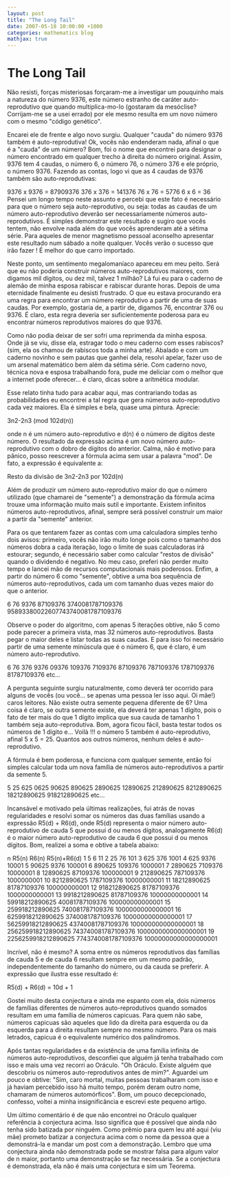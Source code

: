 ```yaml
---
layout: post
title: "The Long Tail"
date: 2007-05-18 10:00:00 +1000
categories: mathematics blog
mathjax: true
---
```


# The Long Tail

Não resisti, forças misteriosas forçaram-me a investigar um pouquinho mais a natureza do número 9376, este número estranho de caráter auto-reprodutivo que quando multiplica-mo-lo (gostaram da mesóclise? Corrijam-me se a usei errado) por ele mesmo resulta em um novo número com o mesmo "código genético".

Encarei ele de frente e algo novo surgiu. Qualquer "cauda" do número 9376 também é auto-reprodutiva! Ok, vocês não endenderam nada, afinal o que é a "cauda" de um número? Bom, foi o nome que encontrei para designar o número encontrado em qualquer trecho à direita do número original. Assim, 9376 tem 4 caudas, o número 6, o número 76, o número 376 e ele próprio, o número 9376. Fazendo as contas, logo vi que as 4 caudas de 9376 também são auto-reprodutivas:

9376 x 9376	=	87909376
376 x 376	=	141376
76 x 76	=	5776
6 x 6	=	36
Pensei um longo tempo neste assunto e percebi que este fato é necessário para que o número seja auto-reprodutivo, ou seja: todas as caudas de um número auto-reprodutivo deverão ser necessariamente números auto-reprodutivos. É simples demonstrar este resultado e sugiro que vocês tentem, não envolve nada além do que vocês aprenderam até a sétima série. Para aqueles de menor magnetismo pessoal aconselho apresentar este resultado num sábado a noite qualquer. Vocês verão o sucesso que irão fazer ! É melhor do que carro importado.

Neste ponto, um sentimento megalomaníaco apareceu em meu peito. Será que eu não poderia construir números auto-reprodutivos maiores, com digamos mil dígitos, ou dez mil, talvez 1 milhão? Lá fui eu para o caderno de alemão de minha esposa rabiscar e rabiscar durante horas. Depois de uma eternidade finalmente eu desisti frustrado. O que eu estava procurando era uma regra para encontrar um número reprodutivo a partir de uma de suas caudas. Por exemplo, gostaria de, a partir de, digamos 76, encontrar 376 ou 9376. É claro, esta regra deveria ser suficientemente poderosa para eu encontrar números reprodutivos maiores do que 9376.

Como não podia deixar de ser sofri uma reprimenda da minha esposa. Onde já se viu, disse ela, estragar todo o meu caderno com esses rabiscos? (sim, ela os chamou de rabiscos toda a minha arte). Abalado e com um caderno novinho e sem pautas que ganhei dela, resolvi apelar, fazer uso de um arsenal matemático bem além da sétima série. Com caderno novo, técnica nova e esposa trabalhando fora, pude me deliciar com o melhor que a internet pode oferecer... é claro, dicas sobre a aritmética modular.

Esse relato tinha tudo para acabar aqui, mas contrariando todas as probabilidades eu encontrei a tal regra que gera números auto-reprodutivo cada vez maiores. Ela é simples e bela, quase uma pintura. Aprecie:

3n2-2n3 (mod 102d(n))

onde n é um número auto-reprodutivo e d(n) é o número de dígitos deste número. O resultado da expressão acima é um novo número auto-reprodutivo com o dobro de dígitos do anterior. Calma, não é motivo para pânico, posso reescrever a fórmula acima sem usar a palavra "mod". De fato, a expressão é equivalente a:

Resto da divisão de 3n2-2n3 por 102d(n)

Além de produzir um número auto-reprodutivo maior do que o número utilizado (que chamarei de "semente") a demonstração da fórmula acima trouxe uma informação muito mais sutil e importante. Existem infinitos números auto-reprodutivos, afinal, sempre será possível construir um maior a partir da "semente" anterior.

Para os que tentarem fazer as contas com uma calculadora simples tenho dois avisos: primeiro, vocês não irão muito longe pois como o tamanho dos números dobra a cada iteração, logo o limite de suas calculadoras irá estourar; segundo, é necessário saber como calcular "restos de divisão" quando o dividendo é negativo. No meu caso, preferi não perder muito tempo e lancei mão de recursos computacionais mais poderosos. Enfim, a partir do número 6 como "semente", obtive a uma boa sequência de números auto-reprodutivos, cada um com tamanho duas vezes maior do que o anterior.

6
76
9376
87109376
3740081787109376
95893380022607743740081787109376

Observe o poder do algoritmo, com apenas 5 iterações obtive, não 5 como pode parecer a primeira vista, mas 32 números auto-reprodutivos. Basta pegar o maior deles e listar todas as suas caudas. E para isso foi necessário partir de uma semente minúscula que é o número 6, que é claro, é um número auto-reprodutivo.

6
76
376
9376
09376
109376
7109376
87109376
787109376
1787109376
81787109376
etc...

A pergunta seguinte surgiu naturalmente, como deverá ter ocorrido para alguns de vocês (ou você... se apenas uma pessoa ler isso aqui. Oi mãe!) caros leitores. Não existe outra semente pequena diferente de 6? Uma coisa é claro, se outra semente existe, ela deverá ter apenas 1 dígito, pois o fato de ter mais do que 1 dígito implica que sua cauda de tamanho 1 também seja auto-reprodutiva. Bom, agora ficou fácil, basta testar todos os números de 1 dígito e... Voilà !!! o número 5 também é auto-reprodutivo, afinal 5 x 5 = 25. Quantos aos outros números, nenhum deles é auto-reprodutivo.

A fórmula é bem poderosa, e funciona com qualquer semente, então foi simples calcular toda um nova família de números auto-reprodutivos a partir da semente 5.

5
25
625
0625
90625
890625
2890625
12890625
212890625
8212890625
18212890625
918212890625
etc...

Incansável e motivado pela últimas realizações, fui atrás de novas regularidades e resolvi somar os números das duas famílias usando a expressão R5(d) + R6(d), onde R5(d) representa o maior número auto-reprodutivo de cauda 5 que possui d ou menos dígitos, analogamente R6(d) é o maior número auto-reprodutivo de cauda 6 que possui d ou menos dígitos. Bom, realizei a soma e obtive a tabela abaixo:


n	R5(n)	R6(n)	R5(n)+R6(d)
1	 5	6	11
2	 25	76	101
3   625	376	1001
4	 625	9376	10001
5	 90625	9376	100001
6	 890625	109376	1000001
7   2890625	7109376	10000001
8	 12890625	87109376	100000001
9   212890625	787109376	1000000001
10  8212890625	1787109376	10000000001
11	  18212890625	81787109376	100000000001
12  918212890625	81787109376	1000000000001
13	9918212890625	81787109376	10000000000001
14	59918212890625	40081787109376	100000000000001
15	259918212890625	740081787109376	1000000000000001
16	6259918212890625	3740081787109376	10000000000000001
17	56259918212890625	43740081787109376	100000000000000001
18	256259918212890625	743740081787109376	1000000000000000001
19	2256259918212890625	7743740081787109376	10000000000000000001


Incrível, não é mesmo? A soma entre os números reprodutivos das famílias de cauda 5 e de cauda 6 resultam sempre em um mesmo padrão, independentemente do tamanho do número, ou da cauda se preferir. A expressão que ilustra esse resultado é:

R5(d) + R6(d) = 10d + 1

Gostei muito desta conjectura e ainda me espanto com ela, dois números de famílias diferentes de números auto-reprodutivos quando somados resultam em uma família de números capicuas. Para quem não sabe, números capicuas são aqueles que lido da direita para esquerda ou da esquerda para a direita resultam sempre no mesmo número. Para os mais letrados, capicua é o equivalente numérico dos palíndromos.

Após tantas regularidades e da existência de uma família infinita de números auto-reprodutivos, desconfiei que alguém já tenha trabalhado com isso e mais uma vez recorri ao Oráculo. "Oh Oráculo. Existe alguém que descobriu os números auto-reprodutivos antes de mim?". Aguardei um pouco e obtive: "Sim, caro mortal, muitas pessoas trabalharam com isso e já haviam percebido isso há muito tempo, porém deram outro nome, chamaram de números automórficos". Bom, um pouco decepcionado, confesso, voltei a minha insignificância e escrevi este pequeno artigo.

Um último comentário é de que não encontrei no Oráculo qualquer referência à conjectura acima. Isso significa que é possível que ainda não tenha sido batizada por ninguém. Como prêmio para quem leu até aqui (viu mãe) prometo batizar a conjectura acima com o nome da pessoa que a demonstrá-la e mandar um post com a demonstração. Lembro que uma conjectura ainda não demonstrada pode se mostrar falsa para algum valor de n maior, portanto uma demonstração se faz necessária. Se a conjectura é demonstrada, ela não é mais uma conjectura e sim um Teorema.
